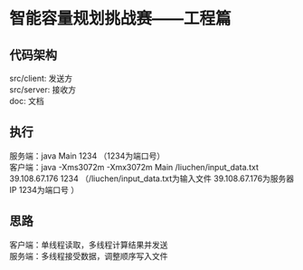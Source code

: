 # 智能容量规划挑战赛——工程篇

## 代码架构

src/client: 发送方  
src/server: 接收方   
doc: 文档

## 执行

服务端：java Main 1234   （1234为端口号）   
客户端：java -Xms3072m -Xmx3072m Main /liuchen/input_data.txt 39.108.67.176 1234 （/liuchen/input_data.txt为输入文件 39.108.67.176为服务器IP  1234为端口号 ）

## 思路
客户端：单线程读取，多线程计算结果并发送   
服务端：多线程接受数据，调整顺序写入文件

